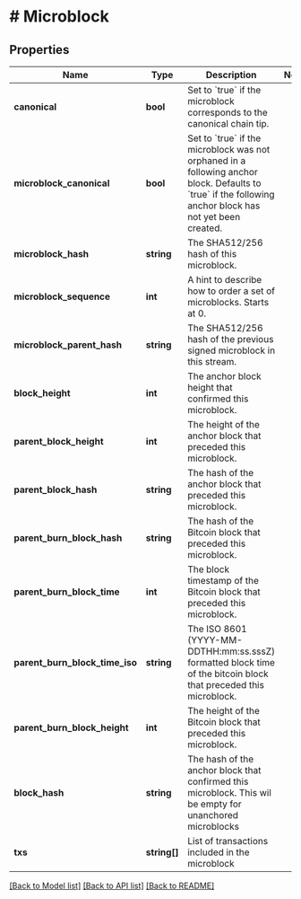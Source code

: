 # # Microblock

## Properties

Name | Type | Description | Notes
------------ | ------------- | ------------- | -------------
**canonical** | **bool** | Set to &#x60;true&#x60; if the microblock corresponds to the canonical chain tip. |
**microblock_canonical** | **bool** | Set to &#x60;true&#x60; if the microblock was not orphaned in a following anchor block. Defaults to &#x60;true&#x60; if the following anchor block has not yet been created. |
**microblock_hash** | **string** | The SHA512/256 hash of this microblock. |
**microblock_sequence** | **int** | A hint to describe how to order a set of microblocks. Starts at 0. |
**microblock_parent_hash** | **string** | The SHA512/256 hash of the previous signed microblock in this stream. |
**block_height** | **int** | The anchor block height that confirmed this microblock. |
**parent_block_height** | **int** | The height of the anchor block that preceded this microblock. |
**parent_block_hash** | **string** | The hash of the anchor block that preceded this microblock. |
**parent_burn_block_hash** | **string** | The hash of the Bitcoin block that preceded this microblock. |
**parent_burn_block_time** | **int** | The block timestamp of the Bitcoin block that preceded this microblock. |
**parent_burn_block_time_iso** | **string** | The ISO 8601 (YYYY-MM-DDTHH:mm:ss.sssZ) formatted block time of the bitcoin block that preceded this microblock. |
**parent_burn_block_height** | **int** | The height of the Bitcoin block that preceded this microblock. |
**block_hash** | **string** | The hash of the anchor block that confirmed this microblock. This wil be empty for unanchored microblocks |
**txs** | **string[]** | List of transactions included in the microblock |

[[Back to Model list]](../../README.md#models) [[Back to API list]](../../README.md#endpoints) [[Back to README]](../../README.md)
